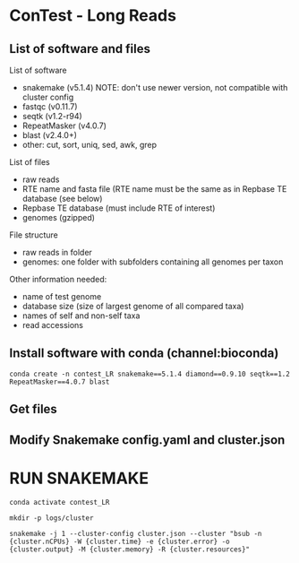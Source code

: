 # ConTest - Long Reads

## List of software and files

List of software
- snakemake (v5.1.4) NOTE: don't use newer version, not compatible with cluster config
- fastqc (v0.11.7)
- seqtk (v1.2-r94)
- RepeatMasker (v4.0.7)
- blast (v2.4.0+)
- other: cut, sort, uniq, sed, awk, grep

List of files
- raw reads
- RTE name and fasta file (RTE name must be the same as in Repbase TE database (see below)
- Repbase TE database (must include RTE of interest)
- genomes (gzipped)

File structure
- raw reads in folder
- genomes: one folder with subfolders containing all genomes per taxon

Other information needed:
- name of test genome
- database size (size of largest genome of all compared taxa) 
- names of self and non-self taxa
- read accessions


## Install software with conda (channel:bioconda) 

```
conda create -n contest_LR snakemake==5.1.4 diamond==0.9.10 seqtk==1.2 RepeatMasker==4.0.7 blast
```

## Get files

## Modify Snakemake config.yaml and cluster.json

# RUN SNAKEMAKE

```
conda activate contest_LR

mkdir -p logs/cluster

snakemake -j 1 --cluster-config cluster.json --cluster "bsub -n {cluster.nCPUs} -W {cluster.time} -e {cluster.error} -o {cluster.output} -M {cluster.memory} -R {cluster.resources}"
``` 


